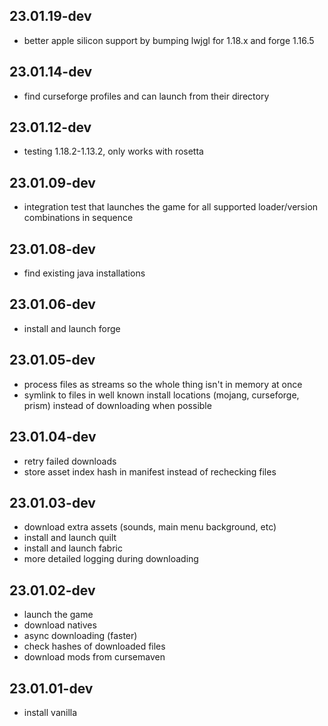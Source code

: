 
## 23.01.19-dev

- better apple silicon support by bumping lwjgl for 1.18.x and forge 1.16.5

## 23.01.14-dev

- find curseforge profiles and can launch from their directory

## 23.01.12-dev

- testing 1.18.2-1.13.2, only works with rosetta

## 23.01.09-dev

- integration test that launches the game for all supported loader/version combinations in sequence 

## 23.01.08-dev

- find existing java installations

## 23.01.06-dev

- install and launch forge

## 23.01.05-dev

- process files as streams so the whole thing isn't in memory at once
- symlink to files in well known install locations (mojang, curseforge, prism) instead of downloading when possible

## 23.01.04-dev

- retry failed downloads
- store asset index hash in manifest instead of rechecking files 

## 23.01.03-dev

- download extra assets (sounds, main menu background, etc)
- install and launch quilt
- install and launch fabric
- more detailed logging during downloading

## 23.01.02-dev

- launch the game
- download natives 
- async downloading (faster)
- check hashes of downloaded files
- download mods from cursemaven

## 23.01.01-dev

- install vanilla
